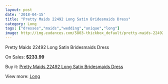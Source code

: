 ```yaml
---
layout: post
date: '2018-04-15'
title: "Pretty Maids 22492 Long Satin Bridesmaids Dress"
category: Long
tags: ["dresses","maids","wedding","unique","long"]
image: http://img.eudances.com/5803-thickbox_default/pretty-maids-22492-long-satin-bridesmaids-dress.jpg
---
```

Pretty Maids 22492 Long Satin Bridesmaids Dress

On Sales: **$233.99**
<a href="https://www.eudances.com/en/long/2035-pretty-maids-22492-long-satin-bridesmaids-dress.html"><amp-img layout="responsive" width="600" height="600" src="//img.eudances.com/5803-thickbox_default/pretty-maids-22492-long-satin-bridesmaids-dress.jpg" alt="Pretty Maids 22492 Long Satin Bridesmaids Dress 0" /></a>

Buy it: [Pretty Maids 22492 Long Satin Bridesmaids Dress](https://www.eudances.com/en/long/2035-pretty-maids-22492-long-satin-bridesmaids-dress.html "Pretty Maids 22492 Long Satin Bridesmaids Dress")

View more: [Long](https://www.eudances.com/en/21-long "Long")